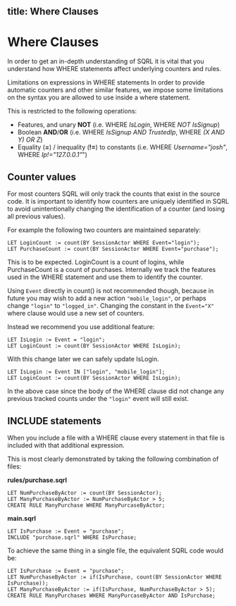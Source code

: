 title: Where Clauses
---

# Where Clauses

In order to get an in-depth understanding of SQRL it is vital that you understand how WHERE statements affect underlying counters and rules.

Limitations on expressions in WHERE statements
In order to provide automatic counters and other similar features, we impose some limitations on the syntax you are allowed to use inside a where statement.

This is restricted to the following operations:

* Features, and unary **NOT** (i.e. WHERE *IsLogin*, WHERE *NOT IsSignup*)
* Boolean **AND**/**OR** (i.e. WHERE *IsSignup AND TrustedIp*, WHERE *(X AND Y) OR Z*)
* Equality (**=**) / inequality (**!=**) to constants (i.e. WHERE *Username="josh"*, WHERE *Ip!="127.0.0.1"*")

## Counter values

For most counters SQRL will only track the counts that exist in the source code. It is important to identify how counters are uniquely identified in SQRL to avoid unintentionally changing the identification of a counter (and losing all previous values).

For example the following two counters are maintained separately:

```
LET LoginCount := count(BY SessionActor WHERE Event="login");
LET PurchaseCount := count(BY SessionActor WHERE Event="purchase");
```
 
This is to be expected. LoginCount is a count of logins, while PurchaseCount is a count of purchases. Internally we track the features used in the WHERE statement and use them to identify the counter.

Using `Event` directly in count() is not recommended though, because in future you may wish to add a new action `"mobile_login"`, or perhaps change `"login"` to `"logged_in"`. Changing the constant in the `Event="X"` where clause would use a new set of counters.

Instead we recommend you use additional feature:

```
LET IsLogin := Event = "login";
LET LoginCount := count(BY SessionActor WHERE IsLogin);
```

With this change later we can safely update IsLogin.

```
LET IsLogin := Event IN ["login", "mobile_login"];
LET LoginCount := count(BY SessionActor WHERE IsLogin);
```

In the above case since the body of the WHERE clause did not change any previous tracked counts under the `"login"` event will still exist.

## INCLUDE statements

When you include a file with a WHERE clause every statement in that file is included with that additional expression.

This is most clearly demonstrated by taking the following combination of files:


**rules/purchase.sqrl**

```
LET NumPurchaseByActor := count(BY SessionActor);
LET ManyPurchaseByActor := NumPurchaseByActor > 5;
CREATE RULE ManyPurchase WHERE ManyPurcaseByActor;
```

**main.sqrl**
```
LET IsPurchase := Event = "purchase";
INCLUDE "purchase.sqrl" WHERE IsPurchase;
```

To achieve the same thing in a single file, the equivalent SQRL code would be:

```
LET IsPurchase := Event = "purchase";
LET NumPurchaseByActor := if(IsPurchase, count(BY SessionActor WHERE IsPurchase));
LET ManyPurchaseByActor := if(IsPurchase, NumPurchaseByActor > 5);
CREATE RULE ManyPurchases WHERE ManyPurcaseByActor AND IsPurchase;
```